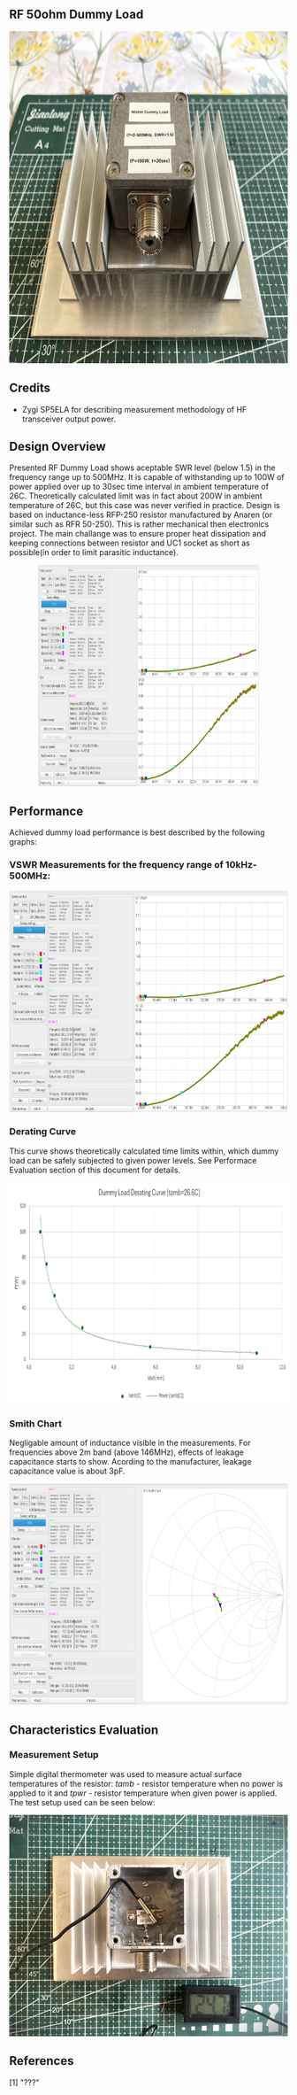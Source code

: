 ## RF 50ohm Dummy Load

<p align="center">
<img src="./img/Dummy_Load_Device_IMG_1180.jpg" width="1000" height="600"/>
</p> 

## Credits

* Zygi SP5ELA for describing measurement methodology of HF transceiver output power.

## Design Overview

Presented RF Dummy Load shows aceptable SWR level (below 1.5) in the frequency range up to 500MHz. It is capable of withstanding up to 100W of power applied over up to 30sec time interval in ambient temperature of 26C. Theoretically calculated limit was in fact about 200W in ambient temperature of 26C, but this case was never verified in practice.
Design is based on inductance-less RFP-250 resistor manufactured by Anaren (or similar such as RFR 50-250).
This is rather mechanical then electronics project. The main challange was to ensure proper heat dissipation and keeping connections between resistor and UC1 socket as short as possible(in order to limit parasitic inductance).



<p align="center">
<img src="./meas/SVR_Dummy_Load_2024-03-31 12-53-41.png" width="400" height="400"/>

</p>

## Performance

Achieved dummy load performance is best described by the following graphs:

### VSWR Measurements for the frequency range of 10kHz-500MHz:

<p align="center">
<img src="./meas/SVR_Dummy_Load_2024-03-31 12-53-41.png" width="600" height="400"/>
</p>

### Derating Curve
This curve shows theoretically calculated time limits within, which dummy load can be safely subjected to given power levels. See Performace Evaluation section of this document for details.

<p align="center">
<img src="./sim/DeratingCurve_Simple 2024-03-31 220225.png" width="600" height="400"/>
</p>


### Smith Chart
Negligable amount of inductance visible in the measurements. For frequencies above 2m band (above 146MHz), effects of leakage capacitance starts to show. Acording to the manufacturer, leakage capacitance value is about 3pF.

<p align="center">
<img src="./meas/Smitch_Chart_Dummy_Load_2024-03-31 12-56-07.png" width="600" height="400"/>
</p>

## Characteristics Evaluation

### Measurement Setup

Simple digital thermometer was used to measure actual surface temperatures of the resistor: $tamb$ - resistor temperature when no power is applied to it and $tpwr$ - resistor temperature when given power is applied. The test setup used can be seen below:

<p align="center">
<img src="./img/Dummy_Load_temp_measurement_IMG_1172.jpg" width="600" height="400"/>
</p>


## References

[1] "???"